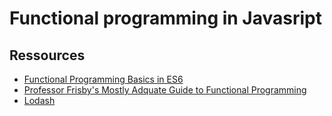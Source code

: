 # Functional programming in Javasript

## Ressources
* [Functional Programming Basics in ES6](https://www.youtube.com/watch?v=FYXpOjwYzcs)
* [Professor Frisby's Mostly Adquate Guide to Functional Programming](https://drboolean.gitbooks.io/mostly-adequate-guide-old/content/)
* [Lodash](https://lodash.com/docs/)
